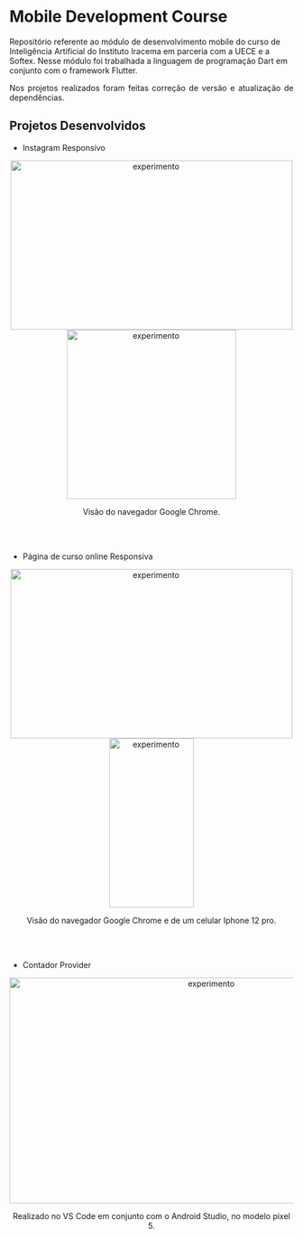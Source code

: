 # Mobile Development Course

Repositório referente ao módulo de desenvolvimento mobile do curso de Inteligência Artificial do Instituto Iracema em parceria com a UECE e a Softex. Nesse módulo foi trabalhada a linguagem de programação Dart em conjunto com o framework Flutter.

<p align="justify"> Nos projetos realizados foram feitas correção de versão e atualização de dependências. </p>

## Projetos Desenvolvidos

- Instagram Responsivo

<div align="center">

<img align="center" alt="experimento" height="300" width="500" src="https://user-images.githubusercontent.com/113054956/233466967-dc46e07f-15fd-41f9-ab2c-bc838d40b610.png">

<img align="center" alt="experimento" height="300" width="300" src="https://user-images.githubusercontent.com/113054956/233467428-6fe3b28c-3632-4310-8bf1-1523dec7ba3a.png">
  <p align="center"> Visão do navegador Google Chrome. </p>

</div></br></br>

- Página de curso online Responsiva


<div align="center">

<img align="center" alt="experimento" height="300" width="500" src="https://user-images.githubusercontent.com/113054956/233476021-e486537b-6125-4fb4-a300-ba7a670d6baf.png">
  

<img align="center" alt="experimento" height="300" width="150" src="https://user-images.githubusercontent.com/113054956/233475988-7a9d0da5-e0a1-4b1c-b627-e6ac716e6596.png">
  
  <p align="center"> Visão do navegador Google Chrome e de um celular Iphone 12 pro. </p>

</div></br></br>

- Contador Provider


<div align="center">

<img align="center" alt="experimento" height="400" width="700" src="https://user-images.githubusercontent.com/113054956/233517745-fe839662-c83c-4029-b494-eb8dd99e186b.png">
  
  <p align="center"> Realizado no VS Code em conjunto com o Android Studio, no modelo pixel 5. </p>

</div></br></br>


